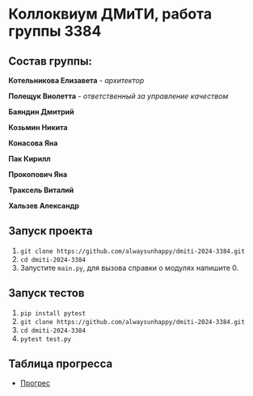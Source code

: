 # **Коллоквиум ДМиТИ, работа группы 3384**
## **Состав группы:**

**Котельникова Елизавета** - *архитектор*

**Полещук Виолетта** -  *ответственный за управление качеством*

**Баяндин Дмитрий**

**Козьмин Никита**

**Конасова Яна**

**Пак Кирилл**

**Прокопович Яна**

**Траксель Виталий**

**Хальзев Александр**

## **Запуск проекта**
1. ```git clone https://github.com/alwaysunhappy/dmiti-2024-3384.git```
2. ```cd dmiti-2024-3384```
3. Запустите ```main.py```, для вызова справки о модулях напишите 0.

## **Запуск тестов**
1. ```pip install pytest```
2. ```git clone https://github.com/alwaysunhappy/dmiti-2024-3384.git```
3. ```cd dmiti-2024-3384```
4. ```pytest test.py```

## **Таблица прогресса**
- [Прогрес](https://docs.google.com/spreadsheets/d/139xDInds_ZAyNeRG6LGwJ1NnE_cn7cWbMNGmtOqkQuk/edit?usp=sharing)
   
